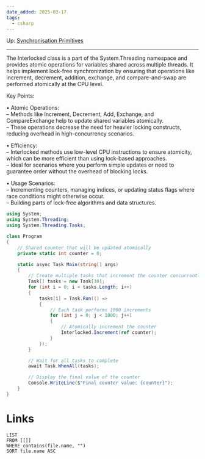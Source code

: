 ```yaml
---
date_added: 2025-03-17
tags:
  - csharp
---
```

Up: [Synchronisation Primitives](Synchronisation%20Primitives.md)
___
 The Interlocked class is a part of the System.Threading namespace and provides atomic operations for variables shared across multiple threads. It helps implement lock-free synchronization by ensuring that operations like increment, decrement, addition, exchange, and compare-and-swap are performed atomically at the CPU level.

Key Points:

• Atomic Operations:  
– Methods like Increment, Decrement, Add, Exchange, and CompareExchange help to update shared variables atomically.  
– These operations decrease the need for heavier locking constructs, reducing overhead in high-concurrency scenarios.

• Efficiency:  
– Interlocked methods use low-level CPU instructions to ensure atomicity, which can be more efficient than using lock-based approaches.  
– Ideal for scenarios where you perform simple updates or need to guarantee order without the overhead of blocking locks.

• Usage Scenarios:  
– Incrementing counters, managing indices, or updating status flags where race conditions might otherwise occur.  
– Building parts of lock-free algorithms and data structures.


```cs
using System;
using System.Threading;
using System.Threading.Tasks;

class Program
{
    // Shared counter that will be updated atomically
    private static int counter = 0;

    static async Task Main(string[] args)
    {
        // Create multiple tasks that increment the counter concurrently
        Task[] tasks = new Task[10];
        for (int i = 0; i < tasks.Length; i++)
        {
            tasks[i] = Task.Run(() =>
            {
                // Each task performs 1000 increments
                for (int j = 0; j < 1000; j++)
                {
                    // Atomically increment the counter
                    Interlocked.Increment(ref counter);
                }
            });
        }

        // Wait for all tasks to complete
        await Task.WhenAll(tasks);

        // Display the final value of the counter
        Console.WriteLine($"Final counter value: {counter}");
    }
}
```
# Links
```dataview
LIST
FROM [[]]
WHERE contains(file.name, "")
SORT file.name ASC
```
